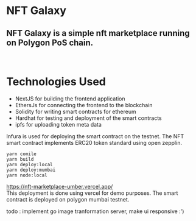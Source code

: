 # NFT Galaxy

## NFT Galaxy is a simple nft marketplace running on Polygon PoS chain.

<br />

# Technologies Used

- NextJS for building the frontend application
- EthersJs for connecting the frontend to the blockchain
- Solidity for writing smart contracts for ethereum
- Hardhat for testing and deployment of the smart contracts
- ipfs for uploading token meta data

Infura is used for deploying the smart contract on the testnet.
The NFT smart contract implements ERC20 token standard using open zepplin.

```shell
yarn comile
yarn build
yarn deploy:local
yarn deploy:mumbai
yarn node:local
```

https://nft-marketplace-umber.vercel.app/
<br />
This deployment is done using vercel for demo purposes.
The smart contract is deployed on polygon mumbai testnet.

todo : implement go image tranformation server, make ui responsive :')
